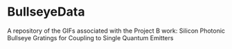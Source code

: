 # BullseyeData
A repository of the GIFs associated with the Project B work: Silicon Photonic Bullseye Gratings for Coupling to Single Quantum Emitters
